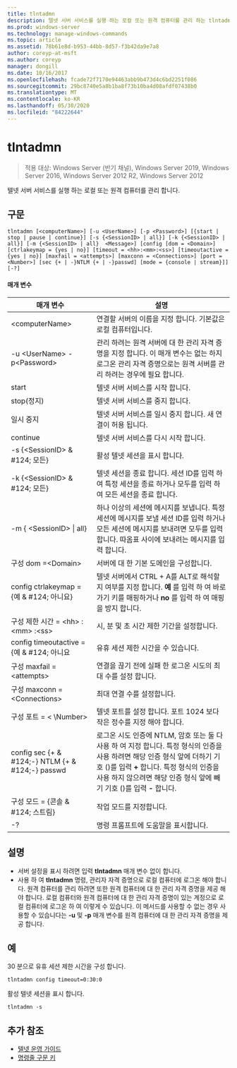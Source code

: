 ```yaml
---
title: tlntadmn
description: 텔넷 서버 서비스를 실행 하는 로컬 또는 원격 컴퓨터를 관리 하는 tlntadmn에 대 한 참조 항목입니다.
ms.prod: windows-server
ms.technology: manage-windows-commands
ms.topic: article
ms.assetid: 78b61e8d-b953-44bb-8d57-f3b42da9e7a8
author: coreyp-at-msft
ms.author: coreyp
manager: dongill
ms.date: 10/16/2017
ms.openlocfilehash: fcade72f7170e94463abb9b473d4c6bd2251f086
ms.sourcegitcommit: 29bc8740e5a8b1ba8f73b10ba4d08afdf07438b0
ms.translationtype: MT
ms.contentlocale: ko-KR
ms.lasthandoff: 05/30/2020
ms.locfileid: "84222644"
---
```

# <a name="tlntadmn"></a>tlntadmn

> 적용 대상: Windows Server (반기 채널), Windows Server 2019, Windows Server 2016, Windows Server 2012 R2, Windows Server 2012

텔넷 서버 서비스를 실행 하는 로컬 또는 원격 컴퓨터를 관리 합니다.

## <a name="syntax"></a>구문
```
tlntadmn [<computerName>] [-u <UserName>] [-p <Password>] [{start | stop | pause | continue}] [-s {<SessionID> | all}] [-k {<SessionID> | all}] [-m {<SessionID> | all}  <Message>] [config [dom = <Domain>] [ctrlakeymap = {yes | no}] [timeout = <hh>:<mm>:<ss>] [timeoutactive = {yes | no}] [maxfail = <attempts>] [maxconn = <Connections>] [port = <Number>] [sec {+ | -}NTLM {+ | -}passwd] [mode = {console | stream}]] [-?]
```
#### <a name="parameters"></a>매개 변수

|                   매개 변수                    |                                                                                                                                                       설명                                                                                                                                                        |
|------------------------------------------------|--------------------------------------------------------------------------------------------------------------------------------------------------------------------------------------------------------------------------------------------------------------------------------------------------------------------------|
|                \<computerName>                 |                                                                                                                    연결할 서버의 이름을 지정 합니다. 기본값은 로컬 컴퓨터입니다.                                                                                                                    |
|         -u \<UserName> -p\<Password>          |                                                관리 하려는 원격 서버에 대 한 관리 자격 증명을 지정 합니다. 이 매개 변수는 없는 하지 로그온 관리 자격 증명으로는 원격 서버를 관리 하려는 경우에 필요 합니다.                                                |
|                     start                      |                                                                                                                                            텔넷 서버 서비스를 시작 합니다.                                                                                                                                             |
|                      stop(정지)                      |                                                                                                                                             텔넷 서버 서비스를 중지 합니다.                                                                                                                                              |
|                     일시 중지                      |                                                                                                                          텔넷 서버 서비스를 일시 중지 합니다. 새 연결이 허용 됩니다.                                                                                                                          |
|                    continue                    |                                                                                                                                            텔넷 서버 서비스를 다시 시작 합니다.                                                                                                                                            |
|          -s {\<SessionID> & #124; 모든}          |                                                                                                                                             활성 텔넷 세션을 표시 합니다.                                                                                                                                             |
|          -k {\<SessionID> & #124; 모든}          |                                                                                                        텔넷 세션을 종료 합니다. 세션 ID를 입력 하 여 특정 세션을 종료 하거나 모두를 입력 하 여 모든 세션을 종료 합니다.                                                                                                         |
|    -m { \<SessionID> &#124; all}<Message>     |                                                   하나 이상의 세션에 메시지를 보냅니다. 특정 세션에 메시지를 보낼 세션 ID를 입력 하거나 모든 세션에 메시지를 보내려면 모두를 입력 합니다. 따옴표 사이에 보내려는 메시지를 입력 합니다.                                                   |
|             구성 dom =\<Domain>             |                                                                                                                                      서버에 대 한 기본 도메인을 구성합니다.                                                                                                                                       |
|      config ctrlakeymap = {예 & #124; 아니요}      |                                                                                     텔넷 서버에서 CTRL + A를 ALT로 해석할지 여부를 지정 합니다. **예** 를 입력 하 여 바로 가기 키를 매핑하거나 **no** 를 입력 하 여 매핑을 방지 합니다.                                                                                     |
|       구성 제한 시간 = \<hh> : \<mm> :\<ss>       |                                                                                                                                 시, 분 및 초 시간 제한 기간을 설정합니다.                                                                                                                                 |
|     config timeoutactive = {예 & #124; 아니요      |                                                                                                                                            유휴 세션 제한 시간을 수 있습니다.                                                                                                                                             |
|          구성 maxfail =\<attempts>          |                                                                                                                          연결을 끊기 전에 실패 한 로그온 시도의 최대 수를 설정 합니다.                                                                                                                          |
|        구성 maxconn =\<Connections>         |                                                                                                                                         최대 연결 수를 설정합니다.                                                                                                                                          |
|            구성 포트 = < \Number>             |                                                                                                                    텔넷 포트를 설정 합니다. 포트 1024 보다 작은 정수를 지정 해야 합니다.                                                                                                                    |
| config sec {+ & #124;-} NTLM {+ & #124;-} passwd | 로그온 시도 인증에 NTLM, 암호 또는 둘 다 사용 하 여 지정 합니다. 특정 형식의 인증을 사용 하려면 해당 인증 형식 앞에 더하기 기호 ()를 입력 **+** 합니다. 특정 형식의 인증을 사용 하지 않으려면 해당 인증 형식 앞에 빼기 기호 ()를 입력 **-** 합니다. |
|     구성 모드 = {콘솔 & #124; 스트림}      |                                                                                                                                             작업 모드를 지정합니다.                                                                                                                                             |
|                       -?                       |                                                                                                                                           명령 프롬프트에 도움말을 표시합니다.                                                                                                                                           |

## <a name="remarks"></a>설명
-   서버 설정을 표시 하려면 입력 **tlntadmn** 매개 변수 없이 합니다.
-   사용 하 여 **tlntadmn** 명령, 관리자 자격 증명으로 로컬 컴퓨터에 로그온 해야 합니다. 원격 컴퓨터를 관리 하려면 또한 원격 컴퓨터에 대 한 관리 자격 증명을 제공 해야 합니다. 로컬 컴퓨터와 원격 컴퓨터에 대 한 관리 자격 증명이 있는 계정으로 로컬 컴퓨터에 로그온 하 여 이렇게 수 있습니다. 이 메서드를 사용할 수 없는 경우 사용할 수 있습니다는 **-u** 및 **-p** 매개 변수를 원격 컴퓨터에 대 한 관리 자격 증명을 제공 합니다.

## <a name="examples"></a>예
30 분으로 유휴 세션 제한 시간을 구성 합니다.
```
tlntadmn config timeout=0:30:0
```
활성 텔넷 세션을 표시 합니다.
```
tlntadmn -s
```

## <a name="additional-references"></a>추가 참조
-   [텔넷 운영 가이드](https://technet.microsoft.com/library/cc753164(v=ws.10).aspx)
- [명령줄 구문 키](command-line-syntax-key.md)
